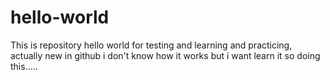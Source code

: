 # hello-world
This is repository hello world for testing and learning and practicing, actually new in github i don't know how it works but i want learn it so doing this.....
